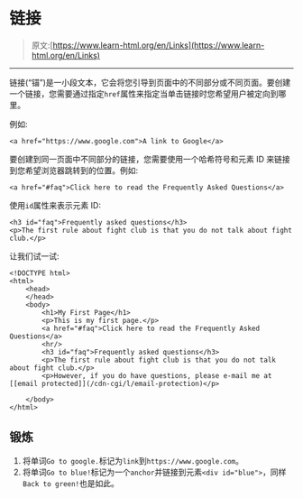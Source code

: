 # 链接

> 原文:[https://www.learn-html.org/en/Links](https://www.learn-html.org/en/Links)

* * *

链接(“锚”)是一小段文本，它会将您引导到页面中的不同部分或不同页面。要创建一个链接，您需要通过指定`href`属性来指定当单击链接时您希望用户被定向到哪里。

例如:

```
<a href="https://www.google.com">A link to Google</a> 
```

要创建到同一页面中不同部分的链接，您需要使用一个哈希符号和元素 ID 来链接到您希望浏览器跳转到的位置。例如:

```
<a href="#faq">Click here to read the Frequently Asked Questions</a> 
```

使用`id`属性来表示元素 ID:

```
<h3 id="faq">Frequently asked questions</h3>
<p>The first rule about fight club is that you do not talk about fight club.</p> 
```

让我们试一试:

```
<!DOCTYPE html>
<html>
    <head>
    </head>
    <body>
        <h1>My First Page</h1>
        <p>This is my first page.</p>
        <a href="#faq">Click here to read the Frequently Asked Questions</a>
        <hr/>
        <h3 id="faq">Frequently asked questions</h3>
        <p>The first rule about fight club is that you do not talk about fight club.</p>
        <p>However, if you do have questions, please e-mail me at [[email protected]](/cdn-cgi/l/email-protection)</p>

    </body>
</html> 
```

## 锻炼

1.  将单词`Go to google.`标记为`link`到`https://www.google.com`。
2.  将单词`Go to blue!`标记为一个`anchor`并链接到元素`<div id="blue">`，同样`Back to green!`也是如此。